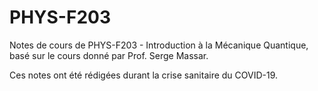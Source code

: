 # PHYS-F203
Notes de cours de PHYS-F203 - Introduction à la Mécanique Quantique, basé sur le cours donné par Prof. Serge Massar.

Ces notes ont été rédigées durant la crise sanitaire du COVID-19.
